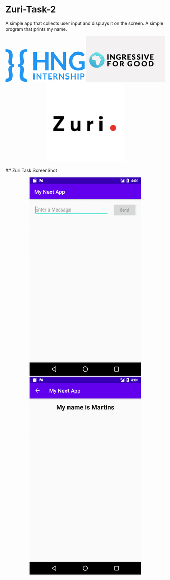 # Zuri-Task-2
A simple app that collects user input and displays it on the screen. A simple program that prints my name.
<p align="center">
<img src="https://github.com/EricoMartin/Zuri-Task-2/blob/main/hng_logo.png" width="250">
                                                                                                                                                
<img src="https://github.com/EricoMartin/Zuri-Task-2/blob/main/ingressive_logo.png" width="250">
<img src="https://github.com/EricoMartin/Zuri-Task-2/blob/main/zuri.png" width="250">

</p>
## Zuri Task ScreenShot
<p align="center">
<img src="https://github.com/EricoMartin/Zuri-Task-2/blob/main/app/src/main/res/drawable/Screenshot_1629212483.gif" width="350">
                                                                                                                                                
<img src="https://github.com/EricoMartin/Zuri-Task-2/blob/main/app/src/main/res/drawable/Screenshot_1629212518.gif" width="350">

</p>
